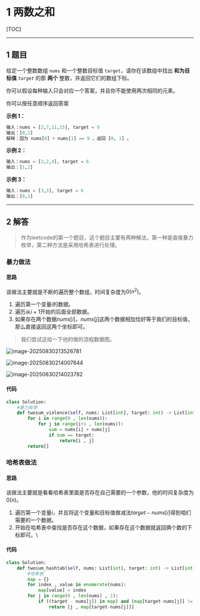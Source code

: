 # 1 两数之和

[TOC]

---

## 1 题目

给定一个整数数组 `nums` 和一个整数目标值 `target`，请你在该数组中找出 **和为目标值** *`target`* 的那 **两个** 整数，并返回它们的数组下标。

你可以假设每种输入只会对应一个答案，并且你不能使用两次相同的元素。

你可以按任意顺序返回答案

**示例 1：**

```python
输入：nums = [2,7,11,15], target = 9
输出：[0,1]
解释：因为 nums[0] + nums[1] == 9 ，返回 [0, 1] 。
```

**示例 2：**

```python
输入：nums = [3,2,4], target = 6
输出：[1,2]
```

**示例 3：**

```python
输入：nums = [3,3], target = 6
输出：[0,1]
```



---

## 2 解答

> 作为leetcode的第一个题目，这个题目主要有两种解法，第一种是直接暴力枚举，第二种方法是采用哈希表进行处理。

### 暴力做法

#### 思路

该做法主要就是不断的遍历整个数组，时间复杂度为$0(n^2)$。

1. 遍历第一个变量$i$的数据。
2. 遍历从$i+1$开始的后面全部数据。
3. 如果存在两个数据$nums[i]$，$nums[j]$这两个数据相加恰好等于我们的目标值，那么直接返回这两个坐标即可。

> 我们尝试这给一下他的做的流程数据图。

![image-20250830213526781](https://img2024.cnblogs.com/blog/3693258/202508/3693258-20250830213527261-2078693976.png)

![image-20250830214007844](https://img2024.cnblogs.com/blog/3693258/202508/3693258-20250830214008019-605362244.png)

![image-20250830214023782](https://img2024.cnblogs.com/blog/3693258/202508/3693258-20250830214023977-164549930.png)

#### 代码

```python
class Solution:
    #暴力枚举
    def twosum_violence(self, nums: List[int], target: int) -> List[int]:
        for i in range(0 , len(nums)):
            for j in range(i+1 , len(nums)):
                sum = nums[i] + nums[j]
                if sum == target:
                    return[i , j]
        return[]

```



### 哈希表做法

#### 思路

该做法主要就是看看哈希表里面是否存在自己需要的一个参数，他的时间复杂度为$0(n)$。

1. 遍历第一个变量$i$，并且将这个变量和目标值做减法$target - nums[i]$得到咱们需要的一个数据。
2. 开始在哈希表中查找是否存在这个数据，如果存在这个数据就返回俩个数的下标即可。\

#### 代码

```python
class Solution:
    def twosum_hashtab(self, nums: List[int], target: int) -> List[int]:
        #哈希表
        map = {}
        for index , value in enumerate(nums):
            map[value] = index
        for j in range(0 , len(nums) , 1):
            if ((target - nums[j]) in map) and (map[target-nums[j]] != j) :
                return [j , map[target-nums[j]]]
```





